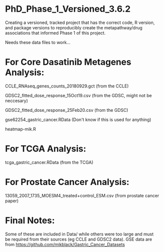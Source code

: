 # PhD_Phase_1_Versioned_3.6.2

Creating a versioned, tracked project that has the correct code, R version, and package versions to reproducibly create the metapathway/drug associations that informed Phase 1 of this project.

Needs these data files to work...
# For Core Dasatinib Metagenes Analysis:

CCLE_RNAseq_genes_counts_20180929.gct (from the CCLE)

GDSC2_fitted_dose_response_15Oct19.csv (from the GDSC, might not be neccesary)

GDSC2_fitted_dose_response_25Feb20.csv (from the GDSC)

gse62254_gastric_cancer.RData (Don't know if this is used for anything)

heatmap-mik.R
# For TCGA Analysis:

tcga_gastric_cancer.RData (from the TCGA)

# For Prostate Cancer Analysis:

13059_2007_1735_MOESM4_treated+control_ESM.csv (from prostate cancer paper)

# Final Notes:

Some of these are included in Data/ while others were too large and must be required from their sources (eg CCLE and GDSC2 data). GSE data are from https://github.com/mikblack/Gastric_Cancer_Datasets
